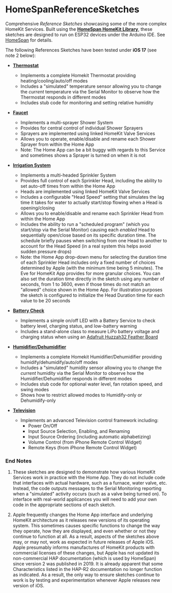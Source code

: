 # HomeSpanReferenceSketches

Comprehensive *Reference Sketches* showcasing some of the more complex HomeKit Services.  Built using the **[HomeSpan HomeKit Library](https://github.com/HomeSpan/HomeSpan)**, these sketches are designed to run on ESP32 devices under the Arduino IDE.  See [HomeSpan](https://github.com/HomeSpan/HomeSpan) for details.

The following References Sketches have been tested under **iOS 17** (see note 2 below):  

* **[Thermostat](Thermostat/Thermostat.ino)**
  * Implements a complete Homekit Thermostat providing heating/cooling/auto/off modes
  * Includes a "simulated" temperature sensor allowing you to change the *current* temperature via the Serial Monitor to observe how the Thermostat responds in different modes
  * Includes stub code for monitoring and setting relative humidity

* **[Faucet](Faucet/Faucet.ino)**
  * Implements a multi-sprayer Shower System
  * Provides for central control of individual Shower Sprayers
  * Sprayers are implemented using linked HomeKit Valve Services
  * Allows you to operate, enable/disable and rename each Shower Sprayer from within the Home App
  * Note: The Home App can be a bit buggy with regards to this Service and sometimes shows a Sprayer is turned on when it is not

* **[Irrigation System](Irrigation/Irrigation.ino)**
  * Implements a multi-headed Sprinkler System
  * Provides full control of each Sprinkler Head, including the ability to set auto-off times from within the Home App
  * Heads are implemented using linked HomeKit Valve Services
  * Includes a configurable "Head Speed" setting that simulates the lag time it takes for water to actually start/stop flowing when a Head is opening/closing
  * Allows you to enable/disable and rename each Sprinkler Head from within the Home App
  * Includes the ability to run a "scheduled program" (which you start/stop via the Serial Monitor) causing each *enabled* Head to sequentially open/close  based on its specific duration time.  The schedule briefly pauses when switching from one Head to another to account for the Head Speed (in a real system this helps avoid sudden pressure drops)
  * Note: the Home App drop-down menu for selecting the duration time of each Sprinkler Head includes only a fixed number of choices determined by Apple (with the minimum time being 5 minutes).  The Eve for HomeKit App provides for more granular choices.  You can also set the duration time directly in the sketch using any number of seconds, from 1 to 3600, even if those times do not match an "allowed" choice shown in the Home App.  For illustration purposes the sketch is configured to initialize the Head Duration time for each value to be 20 seconds

* **[Battery Check](BatteryCheck/BatteryCheck.ino)**
  * Implements a simple on/off LED with a Battery Service to check battery level, charging status, and low-battery warning
  * Includes a stand-alone class to measure LiPo battery voltage and charging status when using an [Adafruit Huzzah32 Feather Board](https://www.adafruit.com/product/3405)

* **[Humidifier/Dehumidifier](Humidifier-Dehumidifier/Humidifier-Dehumidifier.ino)**
  * Implements a complete Homekit Humidifier/Dehumidifier providing humidify/dehumidify/auto/off modes
  * Includes a "simulated" humidity sensor allowing you to change the *current* humidity via the Serial Monitor to observe how the Humidifier/Dehumidifier responds in different modes
  * Includes stub code for optional water level, fan rotation speed, and swing modes
  * Shows how to restrict allowed modes to Humidify-only or Dehumidify-only
 
* **[Television](Television/Television.ino)**
  * Implements an advanced Television control framework including:
    * Power On/Off
    * Input Source Selection, Enabling, and Renaming
    * Input Source Ordering (including automatic alphabetizing)
    * Volume Control (from iPhone Remote Control Widget)
    * Remote Keys (from iPhone Remote Control Widget)  
  
### End Notes

1. These sketches are designed to demonstrate how various HomeKit Services work in practice with the Home App.  They do not include code that interfaces with actual hardware, such as a furnace, water valve, etc.  Instead, the code outputs messages to the Serial Monitoring reporting when a "simulated" activity occurs (such as a valve being turned on).  To interface with real-world applicances you will need to add your own code in the appropriate sections of each sketch.

1. Apple frequently changes the Home App interface and underlying HomeKit architecture as it releases new versions of its operating system.  This sometimes causes specific functions to change the way they operate, how they are displayed, and even whether or not they continue to function at all.  As a result, aspects of the sketches above may, or may not, work as expected in future releases of Apple iOS.  Apple presumably informs manufactures of HomeKit products with commercial licenses of these changes, but Apple has not updated its non-commercial HAP documentation (which is used by HomeSpan) since version 2 was published in 2019.  It is already apparent that some Characteristics listed in the HAP-R2 documentation no longer function as indicated.  As a result, the only way to ensure sketches continue to work is by testing and experimentation whenever Apple releases new version of iOS.

